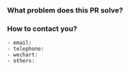 <!--
Thank you for contributing to TiDB in Action!
-->

### What problem does this PR solve? <!--add the issue link with summary if it exists,create the issue if it not exist-->

### How to contact you? <!--Please leave contact information, it is optional-->
    - email:
    - telephone:
    - wechart:
    - others:

